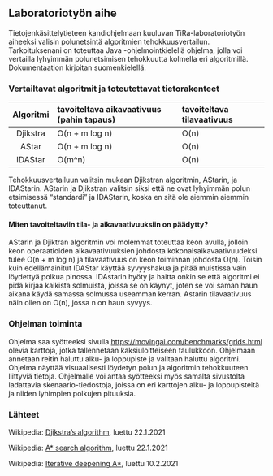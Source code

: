 ## Laboratoriotyön aihe

Tietojenkäsittelytieteen kandiohjelmaan kuuluvan TiRa-laboratoriotyön aiheeksi valisin polunetsintä algoritmien tehokkuusvertailun. Tarkoituksenani on toteuttaa Java -ohjelmointkielellä ohjelma, jolla voi vertailla lyhyimmän polunetsimisen tehokkuutta kolmella eri algoritmillä. Dokumentaation kirjoitan suomenkielellä.

### Vertailtavat algoritmit ja toteutettavat tietorakenteet

|Algoritmi|tavoiteltava aikavaativuus (pahin tapaus)|tavoiteltava tilavaativuus|
| :----:|:-----| :-----|
|Djikstra|O(n + m log n)|O(n)|
| AStar |O(n + m log n)| O(n)|
|IDAStar|O(m^n)|O(n)|

Tehokkuusvertailuun valitsin mukaan Djikstran algoritmin, AStarin, ja IDAStarin. AStarin ja Djikstran valitsin siksi että ne ovat lyhyimmän polun etsimisessä “standardi” ja IDAStarin, koska en sitä ole aiemmin aiemmin toteuttanut.

#### Miten tavoiteltaviin tila- ja aikavaativuuksiin on päädytty?

AStarin ja Djiktran algoritmin voi molemmat toteuttaa keon avulla, jolloin keon operaatioiden aikavaativuuksien johdosta kokonaisaikavaativuudeksi tulee O(n + m log n) ja tilavaativuus on keon toiminnan johdosta O(n). Toisin kuin edellämainitut IDAStar käyttää syvyyshakua ja pitää muistissa vain löydettyä polkua pinossa. IDAstarin hyöty ja haitta onkin se että algoritmi ei pidä kirjaa kaikista solmuista, joissa se on käynyt, joten se voi saman haun aikana käydä samassa solmussa useamman kerran. Astarin tilavaativuus näin ollen on O(n), jossa n on haun syvyys.

### Ohjelman toiminta

Ohjelma saa syötteeksi sivulla https://movingai.com/benchmarks/grids.html olevia karttoja, jotka tallennetaan kaksiuloitteiseen taulukkoon. Ohjelmaan annetaan reitin haluttu alku- ja loppupiste ja valitaan haluttu algoritmi. Ohjelma näyttää visuaalisesti löydetyn polun ja algoritmin tehokkuuteen liittyviä tietoja. Ohjelmalle voi antaa syötteeksi myös samalta sivustolta ladattavia skenaario-tiedostoja, joissa on eri karttojen alku- ja loppupisteitä ja niiden lyhimpien polkujen pituuksia.


### Lähteet

Wikipedia: [Djikstra’s algorithm](https://en.wikipedia.org/wiki/Dijkstra's_algorithm), luettu 22.1.2021

Wikipedia: [A* search algorithm](https://en.wikipedia.org/wiki/A*_search_algorithm), luettu 22.1.2021

Wikipedia: [Iterative deepening A*](https://en.wikipedia.org/wiki/Iterative_deepening_A*), luettu 10.2.2021
